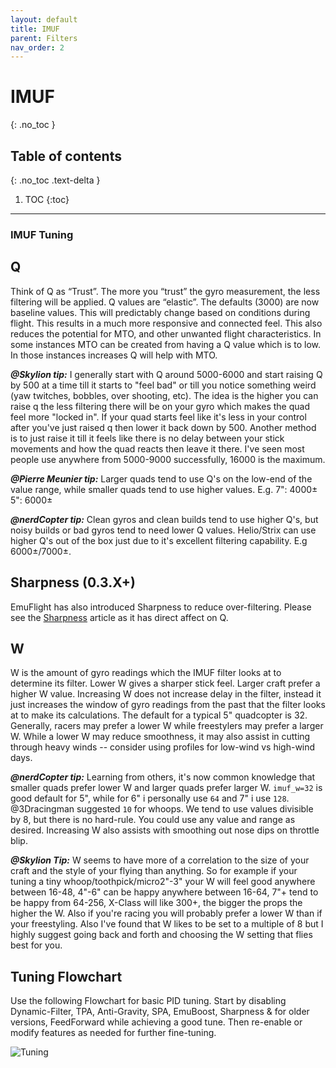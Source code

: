 ```yaml
---
layout: default
title: IMUF
parent: Filters
nav_order: 2
---
```


# IMUF
{: .no_toc }

## Table of contents
{: .no_toc .text-delta }

1. TOC
{:toc}

---

### IMUF Tuning

## Q
Think of Q as “Trust”. The more you “trust” the gyro measurement, the less filtering will be applied. Q values are “elastic”. The defaults (3000) are now baseline values. This will predictably change based on conditions during flight. This results in a much more responsive and connected feel. This also reduces the potential for MTO, and other unwanted flight characteristics. In some instances MTO can be created from having a Q value which is to low. In those instances increases Q will help with MTO.

***@Skylion tip:*** I generally start with Q around 5000-6000 and start raising Q by 500 at a time till it starts to "feel bad" or till you notice something weird (yaw twitches, bobbles, over shooting, etc). The idea is the higher you can raise q the less filtering there will be on your gyro which makes the quad feel more "locked in". If your quad starts feel like it's less in your control after you've just raised q then lower it back down by 500. Another method is to just raise it till it feels like there is no delay between your stick movements and how the quad reacts then leave it there. I've seen most people use anywhere from 5000-9000 successfully, 16000 is the maximum.

***@Pierre Meunier tip:***  Larger quads tend to use Q's on the low-end of the value range, while smaller quads tend to use higher values.  E.g. 7": 4000±  5": 6000±

***@nerdCopter tip:***  Clean gyros and clean builds tend to use higher Q's, but noisy builds or bad gyros tend to need lower Q values.  Helio/Strix can use higher Q's out of the box just due to it's excellent filtering capability. E.g 6000±/7000±.

## Sharpness (0.3.X+)
EmuFlight has also introduced Sharpness to reduce over-filtering.  Please see the [Sharpness](https://github.com/emuflight/EmuFlight/wiki/Sharpness) article as it has direct affect on Q.

## W
W is the amount of gyro readings which the IMUF filter looks at to determine its filter. Lower W gives a sharper stick feel. Larger craft prefer a higher W value. Increasing W does not increase delay in the filter, instead it just increases the window of gyro readings from the past that the filter looks at to make its calculations. The default for a typical 5" quadcopter is 32. Generally, racers may prefer a lower W while freestylers may prefer a larger W. While a lower W may reduce smoothness, it may also assist in cutting through heavy winds -- consider using profiles for low-wind vs high-wind days.

***@nerdCopter tip:***  Learning from others, it's now common knowledge that smaller quads prefer lower W and larger quads prefer larger W.  `imuf_w=32` is good default for 5", while for 6" i personally use `64` and 7" i use `128`.  @3Dracingman suggested `10` for whoops. We tend to use values divisible by 8, but there is no hard-rule. You could use any value and range as desired. Increasing W also assists with smoothing out nose dips on throttle blip.

***@Skylion Tip:*** W seems to have more of a correlation to the size of your craft and the style of your flying than anything. So for example if your tuning a tiny whoop/toothpick/micro2"-3" your W will feel good anywhere between 16-48, 4"-6" can be happy anywhere between 16-64, 7"+ tend to be happy from 64-256, X-Class will like 300+, the bigger the props the higher the W. Also if you're racing you will probably prefer a lower W than if your freestyling. Also I've found that W likes to be set to a multiple of 8 but I highly suggest going back and forth and choosing the W setting that flies best for you.



## Tuning Flowchart
Use the following Flowchart for basic PID tuning.  Start by disabling Dynamic-Filter, TPA, Anti-Gravity, SPA, EmuBoost, Sharpness & for older versions, FeedForward while achieving a good tune.  Then re-enable or modify features as needed for further fine-tuning.

![Tuning](https://github.com/emuflight/EmuFlight/wiki/images/EmuFlight-Tuning.jpg)